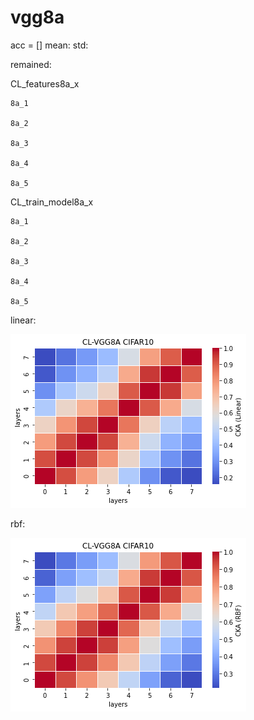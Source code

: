 # vgg8a
acc = [] mean: std:

remained:

CL_features8a_x
```
8a_1

8a_2

8a_3

8a_4

8a_5

```


CL_train_model8a_x
```
8a_1

8a_2

8a_3

8a_4

8a_5

```

linear:

![cl_vgg8a_linear](cl_vgg8a_linear.png)

rbf:

![cl_vgg8a_rbf](cl_vgg8a_rbf.png)
